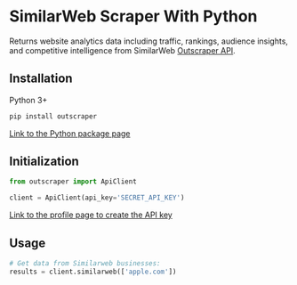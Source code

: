 # SimilarWeb Scraper With Python

Returns website analytics data including traffic, rankings, audience insights, and competitive intelligence from SimilarWeb [Outscraper API](https://app.outscraper.cloud/api-docs#tag/Domain-Related/paths/~1similarweb/get).

## Installation

Python 3+
```bash
pip install outscraper
```

[Link to the Python package page](https://pypi.org/project/outscraper/)

## Initialization
```python
from outscraper import ApiClient

client = ApiClient(api_key='SECRET_API_KEY')
```
[Link to the profile page to create the API key](https://app.outscraper.com/profile)

## Usage

```python
# Get data from Similarweb businesses:
results = client.similarweb(['apple.com'])
